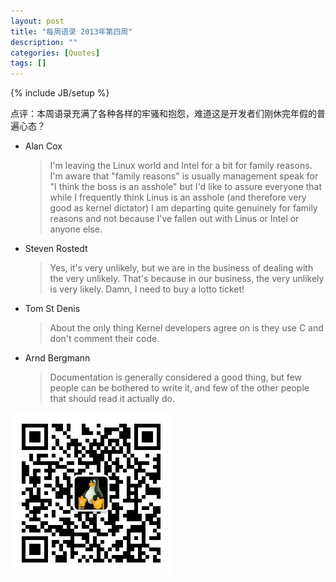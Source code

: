 ```yaml
---
layout: post
title: "每周语录 2013年第四周"
description: ""
categories: [Quotes]
tags: []
---
```

{% include JB/setup %}

点评：本周语录充满了各种各样的牢骚和抱怨，难道这是开发者们刚休完年假的普遍心态？

*    Alan Cox
     
     > I'm leaving the Linux world and Intel for a bit for family reasons. I'm aware that "family reasons" is usually management speak for "I think the boss is an asshole" but I'd like to assure everyone that while I frequently think Linus is an asshole (and therefore very good as kernel dictator) I am departing quite genuinely for family reasons and not because I've fallen out with Linus or Intel or anyone else.


*    Steven Rostedt
     
     > Yes, it's very unlikely, but we are in the business of dealing with the very unlikely. That's because in our business, the very unlikely is very likely. Damn, I need to buy a lotto ticket!


*    Tom St Denis
     
     > About the only thing Kernel developers agree on is they use C and don't comment their code.


*    Arnd Bergmann
     
     > Documentation is generally considered a good thing, but few people can be bothered to write it, and few of the other people that should read it actually do.


![关注微信公共号 Linux](/images/public/qrcode_for_gh_9329e4243e67_258.jpg)
